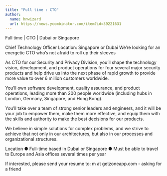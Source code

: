 ```yaml
---
title: "Full time : CTO"
author:
  name: hnwizard
  url: https://news.ycombinator.com/item?id=39221631
---
```

Full time | CTO  | Dubai or Singapore

Chief Technology Officer Location: Singapore or Dubai
We’re looking for an energetic CTO who’s not afraid to roll up their sleeves

As CTO for our Security and Privacy Division, you’ll shape the technology vision, development, and product operations for four several major security products and help drive us into the next phase of rapid growth to provide more value to over 6 million customers worldwide.

You’ll own software development, quality assurance, and product operations, leading more than 200 people worldwide (including hubs in London, Germany, Singapore, and Hong Kong).

You’ll take over a team of strong senior leaders and engineers, and it will be your job to empower them, make them more effective, and equip them with the skills and authority to make the best decisions for our products.

We believe in simple solutions for complex problems, and we strive to achieve that not only in our architectures, but also in our processes and organizational structures.

Location ● Full-time based in Dubai or Singapore ● Must be able to travel to Europe and Asia offices several times per year

If interested, please send your resume to: m at getzoneapp.com - asking for a friend
